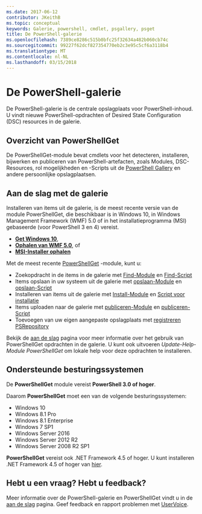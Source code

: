 ```yaml
---
ms.date: 2017-06-12
contributor: JKeithB
ms.topic: conceptual
keywords: Galerie, powershell, cmdlet, psgallery, psget
title: De PowerShell-galerie
ms.openlocfilehash: 7389ce8286c515b0bfc25f32634a482b060cb74c
ms.sourcegitcommit: 99227f62dcf827354770eb2c3e95c5cf6a3118b4
ms.translationtype: MT
ms.contentlocale: nl-NL
ms.lasthandoff: 03/15/2018
---
```

# <a name="the-powershell-gallery"></a>De PowerShell-galerie

De PowerShell-galerie is de centrale opslagplaats voor PowerShell-inhoud. U vindt nieuwe PowerShell-opdrachten of Desired State Configuration (DSC) resources in de galerie.

## <a name="powershellget-overview"></a>Overzicht van PowerShellGet

De PowerShellGet-module bevat cmdlets voor het detecteren, installeren, bijwerken en publiceren van PowerShell-artefacten, zoals Modules, DSC-Resources, rol mogelijkheden en -Scripts uit de [PowerShell Gallery](https://www.PowerShellGallery.com) en andere persoonlijke opslagplaatsen.

## <a name="getting-started-with-the-gallery"></a>Aan de slag met de galerie

Installeren van items uit de galerie, is de meest recente versie van de module PowerShellGet, die beschikbaar is in Windows 10, in Windows Management Framework (WMF) 5.0 of in het installatieprogramma (MSI) gebaseerde (voor PowerShell 3 en 4) vereist.

- [**Get Windows 10**](http://go.microsoft.com/fwlink/?LinkID=624830&clcid=0x409),
- [**Ophalen van WMF 5.0**](http://go.microsoft.com/fwlink/?LinkId=398175), of
- [**MSI-Installer ophalen**](http://go.microsoft.com/fwlink/?LinkID=746217&clcid=0x409)

Met de meest recente [PowerShellGet](http://go.microsoft.com/fwlink/?LinkID=760387&clcid=0x409) -module, kunt u:

-   Zoekopdracht in de items in de galerie met [Find-Module](https://go.microsoft.com/fwlink/?LinkId=821658) en [Find-Script](https://go.microsoft.com/fwlink/?LinkId=822322)
-   Items opslaan in uw systeem uit de galerie met [opslaan-Module](https://go.microsoft.com/fwlink/?LinkId=821669) en [opslaan-Script](https://go.microsoft.com/fwlink/?LinkId=822334)
-   Installeren van items uit de galerie met [Install-Module](https://go.microsoft.com/fwlink/?LinkId=821663) en [Script voor installatie](https://go.microsoft.com/fwlink/?LinkId=822327)
-   Items uploaden naar de galerie met [publiceren-Module](https://go.microsoft.com/fwlink/?LinkId=821666) en [publiceren-Script](https://go.microsoft.com/fwlink/?LinkId=822331)
-   Toevoegen van uw eigen aangepaste opslagplaats met [registreren PSRepository](https://go.microsoft.com/fwlink/?LinkId=821668)

Bekijk de [aan de slag](psgallery/psgallery_gettingstarted.md) pagina voor meer informatie over het gebruik van PowerShellGet opdrachten in de galerie. U kunt ook uitvoeren *Update-Help-Module PowerShellGet* om lokale help voor deze opdrachten te installeren.

## <a name="supported-operating-systems"></a>Ondersteunde besturingssystemen

De **PowerShellGet** module vereist **PowerShell 3.0 of hoger**.

Daarom **PowerShellGet** moet een van de volgende besturingssystemen:

- Windows 10
- Windows 8.1 Pro
- Windows 8.1 Enterprise
- Windows 7 SP1
- Windows Server 2016
- Windows Server 2012 R2
- Windows Server 2008 R2 SP1

**PowerShellGet** vereist ook .NET Framework 4.5 of hoger. U kunt installeren .NET Framework 4.5 of hoger van [hier](https://msdn.microsoft.com/library/5a4x27ek.aspx).


## <a name="got-a-question-have-feedback"></a>Hebt u een vraag? Hebt u feedback?

Meer informatie over de PowerShell-galerie en PowerShellGet vindt u in de [aan de slag](psgallery/psgallery_gettingstarted.md) pagina. Geef feedback en rapport problemen met [UserVoice](http://windowsserver.uservoice.com/forums/301869-powershell).


